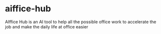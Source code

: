 # aiffice-hub
AIffice Hub is an AI tool to help all the possible office work to accelerate the job and make the daily life at office easier
